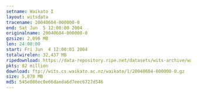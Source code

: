 ```yaml
---
setname: Waikato I
layout: witsdata
tracename: 20040604-000000-0
end: Sat Jun  5 12:00:00 2004
originalname: 20040604-000000-0
gzsize: 2,096 MB
len: 24:00:00
start: Fri Jun  4 12:00:01 2004
totalwirelen: 32,437 MB
ripedownload: https://data-repository.ripe.net/datasets/wits-archive/waikato/1/20040604-000000-0.gz
pkts: 82 million
download: ftp://wits.cs.waikato.ac.nz/waikato/1/20040604-000000-0.gz
size: 5,870 MB
md5: 545e086ec0e66daeda6d7eec6727d546
---
```


